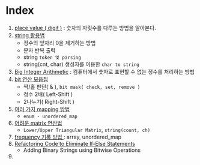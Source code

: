 # Index
1. [place value ( digit )](1_place_value(digit).md) : 숫자의 자릿수를 다루는 방법을 알아본다.
2. [string 활용법](2_string.md)
   - 정수의 앞자리 0을 제거하는 방법
   - 문자 반복 출력
   - string `token 및 parsing`
   - string(cnt, char) 생성자를 이용한 `char to string`
3. [Big Integer Arithmetic](3_Big_Integer_Arithmetic.md) : 컴퓨터에서 숫자로 표현할 수 없는 정수를 처리하는 방법
4. [bit 연산 모음집](4_bitwise_operation.md)
   - 짝/홀 판단( & ), `bit mask( check, set, remove )`
   - 정수 2배( Left-Shift )
   - 2나누기( Right-Shift )
5. [여러 가지 mapping 방법](5_mapping.md)
   - `enum - unordered_map`
6. [어려운 matrix 연산법](6_matrix_operation.md)
   - `Lower/Upper Triangular Matrix`, `string(count, ch)`
7. [ frequency 기록 방법 ](7_frequency.md) : array, unordered_map
8. [Refactoring Code to Eliminate If-Else Statements](8_refactoring_if_else.md)
   - Adding Binary Strings using Bitwise Operations
9.  